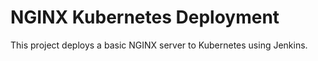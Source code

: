 # NGINX Kubernetes Deployment
This project deploys a basic NGINX server to Kubernetes using Jenkins.
